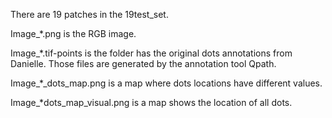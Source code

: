 There are 19 patches in the 19test_set.

Image_*.png is the RGB image.

Image_*.tif-points  is the folder has the original dots annotations from Danielle. Those files are generated by the annotation tool Qpath.

Image_*_dots_map.png is a map where dots locations have different values. 

Image_*dots_map_visual.png is a map shows the location of all dots.

